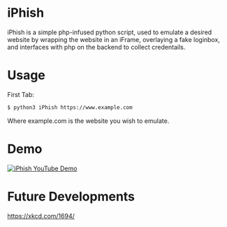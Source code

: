 # iPhish
iPhish is a simple php-infused python script, used to emulate a desired website by wrapping the website in an iFrame, overlaying a fake loginbox, and interfaces with php on the backend to collect credentails.

# Usage

 

First Tab:
```sh
$ python3 iPhish https://www.example.com
```
Where example.com is the website you wish to emulate.

# Demo 
[![iPhish YouTube Demo](https://img.youtube.com/vi/jMzkWeUoyiM/0.jpg)](https://www.youtube.com/watch?v=jMzkWeUoyiM&feature=youtu.be)

# Future Developments 

https://xkcd.com/1694/
